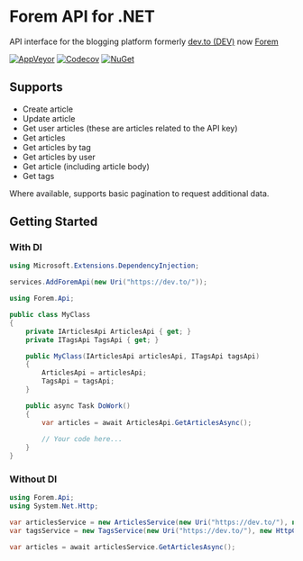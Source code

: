 # Forem API for .NET
API interface for the blogging platform formerly [dev.to (DEV)](https://dev.to/) now [Forem](https://dev.to/devteam/for-empowering-community-2k6h) 

[![AppVeyor](https://img.shields.io/appveyor/ci/Turnerj/devto-dotnet/master.svg)](https://ci.appveyor.com/project/Turnerj/devto-dotnet)
[![Codecov](https://img.shields.io/codecov/c/github/turnerj/devto-dotnet/master.svg)](https://codecov.io/gh/turnerj/devto-dotnet)
[![NuGet](https://img.shields.io/nuget/v/DevTo.Api.svg)](https://www.nuget.org/packages/DevTo.Api)

## Supports
- Create article
- Update article
- Get user articles (these are articles related to the API key)
- Get articles
- Get articles by tag
- Get articles by user
- Get article (including article body)
- Get tags

Where available, supports basic pagination to request additional data.

## Getting Started

### With DI

```csharp
using Microsoft.Extensions.DependencyInjection;

services.AddForemApi(new Uri("https://dev.to/"));
```

```csharp
using Forem.Api;

public class MyClass
{
	private IArticlesApi ArticlesApi { get; }
	private ITagsApi TagsApi { get; }

	public MyClass(IArticlesApi articlesApi, ITagsApi tagsApi)
	{
		ArticlesApi = articlesApi;
		TagsApi = tagsApi;
	}

	public async Task DoWork()
	{
		var articles = await ArticlesApi.GetArticlesAsync();
		
		// Your code here...
	}
}
```

### Without DI

```csharp
using Forem.Api;
using System.Net.Http;

var articlesService = new ArticlesService(new Uri("https://dev.to/"), new HttpClient());
var tagsService = new TagsService(new Uri("https://dev.to/"), new HttpClient());

var articles = await articlesService.GetArticlesAsync();
```